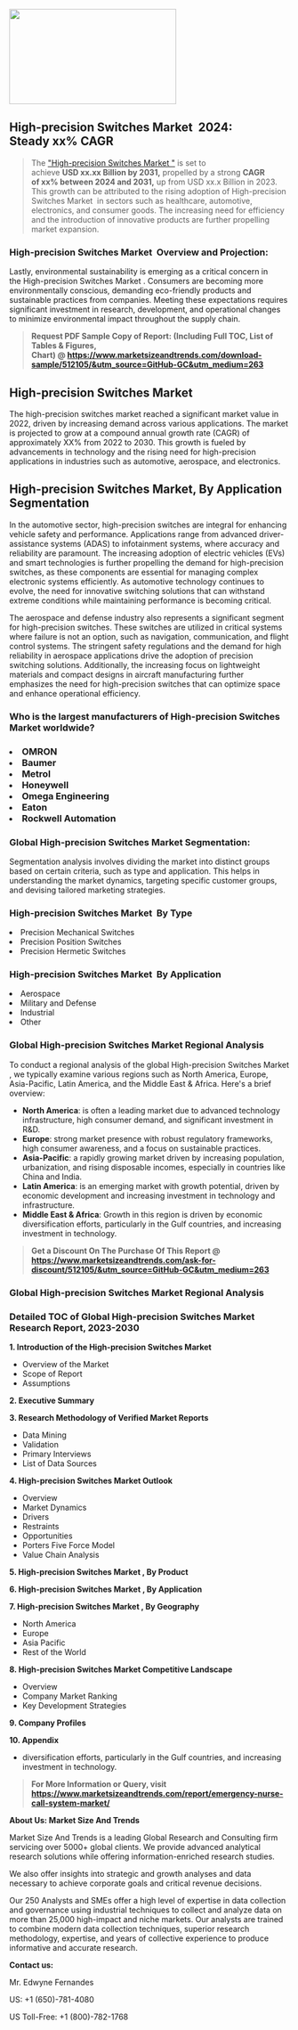 <p><img class="alignnone size-medium wp-image-20088" src="https://ffe5etoiles.com/wp-content/uploads/2024/12/MST1-300x171.png" alt="" width="300" height="171" /></p><h2 id="ember46" class="ember-view reader-text-block__heading-2">High-precision Switches Market &nbsp;2024: Steady&nbsp;xx% CAGR</h2><blockquote id="ember47" class="ember-view reader-text-block__blockquote">The&nbsp;<a class="app-aware-link " href="https://www.marketsizeandtrends.com/download-sample/512105/&utm_source=GitHub-GC&utm_medium=263" target="_blank" data-test-app-aware-link="">"High-precision Switches Market "</a>&nbsp;is set to achieve&nbsp;<strong>USD&nbsp;xx.xx&nbsp;Billion by 2031,</strong>&nbsp;propelled by a strong&nbsp;<strong>CAGR of&nbsp;xx% between 2024 and 2031,</strong>&nbsp;up from USD xx.x Billion in 2023. This growth can be attributed to the rising adoption of&nbsp;High-precision Switches Market &nbsp;in sectors such as healthcare, automotive, electronics, and consumer goods. The increasing need for efficiency and the introduction of innovative products are further propelling market expansion.</blockquote><h3 id="ember48" class="ember-view reader-text-block__heading-3">High-precision Switches Market &nbsp;Overview and Projection:</h3><p id="ember49" class="ember-view reader-text-block__paragraph">Lastly, environmental sustainability is emerging as a critical concern in the&nbsp;High-precision Switches Market . Consumers are becoming more environmentally conscious, demanding eco-friendly products and sustainable practices from companies. Meeting these expectations requires significant investment in research, development, and operational changes to minimize environmental impact throughout the supply chain.</p><blockquote id="ember50" class="ember-view reader-text-block__blockquote"><strong>Request PDF Sample Copy of Report: (Including Full TOC, List of Tables &amp; Figures, Chart)&nbsp;@&nbsp;<strong><a href="https://www.marketsizeandtrends.com/download-sample/512105/&utm_source=GitHub-GC&utm_medium=263" target="_blank">https://www.marketsizeandtrends.com/download-sample/512105/&utm_source=GitHub-GC&utm_medium=263</a></strong></strong></blockquote><h3 class=""> <h2>High-precision Switches Market</h2><p>The high-precision switches market reached a significant market value in 2022, driven by increasing demand across various applications. The market is projected to grow at a compound annual growth rate (CAGR) of approximately XX% from 2022 to 2030. This growth is fueled by advancements in technology and the rising need for high-precision applications in industries such as automotive, aerospace, and electronics.</p><h2>High-precision Switches Market, By Application Segmentation</h2><p>In the automotive sector, high-precision switches are integral for enhancing vehicle safety and performance. Applications range from advanced driver-assistance systems (ADAS) to infotainment systems, where accuracy and reliability are paramount. The increasing adoption of electric vehicles (EVs) and smart technologies is further propelling the demand for high-precision switches, as these components are essential for managing complex electronic systems efficiently. As automotive technology continues to evolve, the need for innovative switching solutions that can withstand extreme conditions while maintaining performance is becoming critical.</p><p>The aerospace and defense industry also represents a significant segment for high-precision switches. These switches are utilized in critical systems where failure is not an option, such as navigation, communication, and flight control systems. The stringent safety regulations and the demand for high reliability in aerospace applications drive the adoption of precision switching solutions. Additionally, the increasing focus on lightweight materials and compact designs in aircraft manufacturing further emphasizes the need for high-precision switches that can optimize space and enhance operational efficiency.</p></h3><h3 id="" class="">Who is the largest manufacturers of&nbsp;High-precision Switches Market worldwide?</h3><h3 class=""></Li><Li>OMRON</Li><Li> Baumer</Li><Li> Metrol</Li><Li> Honeywell</Li><Li> Omega Engineering</Li><Li> Eaton</Li><Li> Rockwell Automation</h3><h3 id="ember53" class="ember-view reader-text-block__heading-3">Global&nbsp;High-precision Switches Market Segmentation:</h3><p id="ember54" class="ember-view reader-text-block__paragraph">Segmentation analysis involves dividing the market into distinct groups based on certain criteria, such as type and application. This helps in understanding the market dynamics, targeting specific customer groups, and devising tailored marketing strategies.</p><h3 id="" class="">High-precision Switches Market &nbsp;By Type</h3><p></Li><Li>Precision Mechanical Switches</Li><Li> Precision Position Switches</Li><Li> Precision Hermetic Switches</p><h3 id="" class="">High-precision Switches Market &nbsp;By Application</h3><p class=""></Li><Li>Aerospace</Li><Li> Military and Defense</Li><Li> Industrial</Li><Li> Other</p><h3 id="ember62" class="ember-view reader-text-block__heading-3">Global High-precision Switches Market Regional Analysis</h3><p id="ember63" class="ember-view reader-text-block__paragraph">To conduct a regional analysis of the global High-precision Switches Market , we typically examine various regions such as North America, Europe, Asia-Pacific, Latin America, and the Middle East &amp; Africa. Here's a brief overview:</p><ul><li><strong>North America</strong>: is often a leading market due to advanced technology infrastructure, high consumer demand, and significant investment in R&amp;D.</li><li><strong>Europe</strong>: strong market presence with robust regulatory frameworks, high consumer awareness, and a focus on sustainable practices.</li><li><strong>Asia-Pacific</strong>: a rapidly growing market driven by increasing population, urbanization, and rising disposable incomes, especially in countries like China and India.</li><li><strong>Latin America</strong>: is an emerging market with growth potential, driven by economic development and increasing investment in technology and infrastructure.</li><li><strong>Middle East &amp; Africa</strong>: Growth in this region is driven by economic diversification efforts, particularly in the Gulf countries, and increasing investment in technology.</li></ul><blockquote id="ember61" class="ember-view reader-text-block__blockquote"><strong>Get a Discount On The Purchase Of This Report @ <strong><a href="https://html-cleaner.com/" target="">https://www.marketsizeandtrends.com/ask-for-discount/512105/&utm_source=GitHub-GC&utm_medium=263</a></strong></strong></blockquote><h3 id="ember62" class="ember-view reader-text-block__heading-3">Global High-precision Switches Market Regional Analysis</h3><h3 id="" class="">Detailed TOC of Global High-precision Switches Market Research Report, 2023-2030</h3><p id="" class=""><strong>1. Introduction of the High-precision Switches Market </strong></p><ul><li>Overview of the Market</li><li>Scope of Report</li><li>Assumptions</li></ul><p id="" class=""><strong>2. Executive Summary</strong></p><p id="" class=""><strong>3. Research Methodology of Verified Market Reports</strong></p><ul><li>Data Mining</li><li>Validation</li><li>Primary Interviews</li><li>List of Data Sources</li></ul><p id="" class=""><strong>4. High-precision Switches Market Outlook</strong></p><ul><li>Overview</li><li>Market Dynamics</li><li>Drivers</li><li>Restraints</li><li>Opportunities</li><li>Porters Five Force Model</li><li>Value Chain Analysis</li></ul><p id="" class=""><strong>5. High-precision Switches Market , By Product</strong></p><p id="" class=""><strong>6. High-precision Switches Market , By Application</strong></p><p id="" class=""><strong>7. High-precision Switches Market , By Geography</strong></p><ul><li>North America</li><li>Europe</li><li>Asia Pacific</li><li>Rest of the World</li></ul><p id="" class=""><strong>8. High-precision Switches Market Competitive Landscape</strong></p><ul><li>Overview</li><li>Company Market Ranking</li><li>Key Development Strategies</li></ul><p id="" class=""><strong>9. Company Profiles</strong></p><p id="" class=""><strong>10. Appendix</strong></p><ul><li>diversification efforts, particularly in the Gulf countries, and increasing investment in technology.</li></ul><blockquote id="ember65" class="ember-view reader-text-block__blockquote"><strong>For More Information or Query, visit <strong><strong><a href="https://html-cleaner.com/" target="">https://www.marketsizeandtrends.com/report/emergency-nurse-call-system-market/</a></strong></strong></strong></blockquote><p id="" class=""><strong>About Us: Market Size And Trends</strong></p><p id="" class="">Market Size And Trends is a leading Global Research and Consulting firm servicing over 5000+ global clients. We provide advanced analytical research solutions while offering information-enriched research studies.</p><p id="" class="">We also offer insights into strategic and growth analyses and data necessary to achieve corporate goals and critical revenue decisions.</p><p id="" class="">Our 250 Analysts and SMEs offer a high level of expertise in data collection and governance using industrial techniques to collect and analyze data on more than 25,000 high-impact and niche markets. Our analysts are trained to combine modern data collection techniques, superior research methodology, expertise, and years of collective experience to produce informative and accurate research.</p><p id="" class=""><strong>Contact us:</strong></p><p id="" class="">Mr. Edwyne Fernandes</p><p id="" class="">US: +1 (650)-781-4080</p><p id="" class="">US Toll-Free: +1 (800)-782-1768</p>

